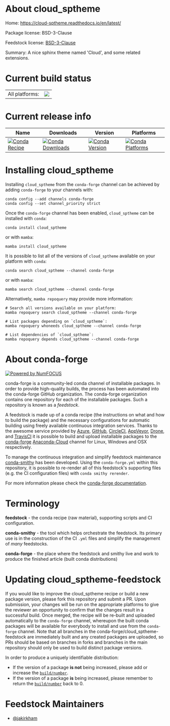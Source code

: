About cloud_sptheme
===================

Home: https://cloud-sptheme.readthedocs.io/en/latest/

Package license: BSD-3-Clause

Feedstock license: [BSD-3-Clause](https://github.com/conda-forge/cloud_sptheme-feedstock/blob/main/LICENSE.txt)

Summary: A nice sphinx theme named 'Cloud', and some related extensions.

Current build status
====================


<table><tr><td>All platforms:</td>
    <td>
      <a href="https://dev.azure.com/conda-forge/feedstock-builds/_build/latest?definitionId=2839&branchName=main">
        <img src="https://dev.azure.com/conda-forge/feedstock-builds/_apis/build/status/cloud_sptheme-feedstock?branchName=main">
      </a>
    </td>
  </tr>
</table>

Current release info
====================

| Name | Downloads | Version | Platforms |
| --- | --- | --- | --- |
| [![Conda Recipe](https://img.shields.io/badge/recipe-cloud_sptheme-green.svg)](https://anaconda.org/conda-forge/cloud_sptheme) | [![Conda Downloads](https://img.shields.io/conda/dn/conda-forge/cloud_sptheme.svg)](https://anaconda.org/conda-forge/cloud_sptheme) | [![Conda Version](https://img.shields.io/conda/vn/conda-forge/cloud_sptheme.svg)](https://anaconda.org/conda-forge/cloud_sptheme) | [![Conda Platforms](https://img.shields.io/conda/pn/conda-forge/cloud_sptheme.svg)](https://anaconda.org/conda-forge/cloud_sptheme) |

Installing cloud_sptheme
========================

Installing `cloud_sptheme` from the `conda-forge` channel can be achieved by adding `conda-forge` to your channels with:

```
conda config --add channels conda-forge
conda config --set channel_priority strict
```

Once the `conda-forge` channel has been enabled, `cloud_sptheme` can be installed with `conda`:

```
conda install cloud_sptheme
```

or with `mamba`:

```
mamba install cloud_sptheme
```

It is possible to list all of the versions of `cloud_sptheme` available on your platform with `conda`:

```
conda search cloud_sptheme --channel conda-forge
```

or with `mamba`:

```
mamba search cloud_sptheme --channel conda-forge
```

Alternatively, `mamba repoquery` may provide more information:

```
# Search all versions available on your platform:
mamba repoquery search cloud_sptheme --channel conda-forge

# List packages depending on `cloud_sptheme`:
mamba repoquery whoneeds cloud_sptheme --channel conda-forge

# List dependencies of `cloud_sptheme`:
mamba repoquery depends cloud_sptheme --channel conda-forge
```


About conda-forge
=================

[![Powered by
NumFOCUS](https://img.shields.io/badge/powered%20by-NumFOCUS-orange.svg?style=flat&colorA=E1523D&colorB=007D8A)](https://numfocus.org)

conda-forge is a community-led conda channel of installable packages.
In order to provide high-quality builds, the process has been automated into the
conda-forge GitHub organization. The conda-forge organization contains one repository
for each of the installable packages. Such a repository is known as a *feedstock*.

A feedstock is made up of a conda recipe (the instructions on what and how to build
the package) and the necessary configurations for automatic building using freely
available continuous integration services. Thanks to the awesome service provided by
[Azure](https://azure.microsoft.com/en-us/services/devops/), [GitHub](https://github.com/),
[CircleCI](https://circleci.com/), [AppVeyor](https://www.appveyor.com/),
[Drone](https://cloud.drone.io/welcome), and [TravisCI](https://travis-ci.com/)
it is possible to build and upload installable packages to the
[conda-forge](https://anaconda.org/conda-forge) [Anaconda-Cloud](https://anaconda.org/)
channel for Linux, Windows and OSX respectively.

To manage the continuous integration and simplify feedstock maintenance
[conda-smithy](https://github.com/conda-forge/conda-smithy) has been developed.
Using the ``conda-forge.yml`` within this repository, it is possible to re-render all of
this feedstock's supporting files (e.g. the CI configuration files) with ``conda smithy rerender``.

For more information please check the [conda-forge documentation](https://conda-forge.org/docs/).

Terminology
===========

**feedstock** - the conda recipe (raw material), supporting scripts and CI configuration.

**conda-smithy** - the tool which helps orchestrate the feedstock.
                   Its primary use is in the construction of the CI ``.yml`` files
                   and simplify the management of *many* feedstocks.

**conda-forge** - the place where the feedstock and smithy live and work to
                  produce the finished article (built conda distributions)


Updating cloud_sptheme-feedstock
================================

If you would like to improve the cloud_sptheme recipe or build a new
package version, please fork this repository and submit a PR. Upon submission,
your changes will be run on the appropriate platforms to give the reviewer an
opportunity to confirm that the changes result in a successful build. Once
merged, the recipe will be re-built and uploaded automatically to the
`conda-forge` channel, whereupon the built conda packages will be available for
everybody to install and use from the `conda-forge` channel.
Note that all branches in the conda-forge/cloud_sptheme-feedstock are
immediately built and any created packages are uploaded, so PRs should be based
on branches in forks and branches in the main repository should only be used to
build distinct package versions.

In order to produce a uniquely identifiable distribution:
 * If the version of a package **is not** being increased, please add or increase
   the [``build/number``](https://docs.conda.io/projects/conda-build/en/latest/resources/define-metadata.html#build-number-and-string).
 * If the version of a package **is** being increased, please remember to return
   the [``build/number``](https://docs.conda.io/projects/conda-build/en/latest/resources/define-metadata.html#build-number-and-string)
   back to 0.

Feedstock Maintainers
=====================

* [@jakirkham](https://github.com/jakirkham/)

